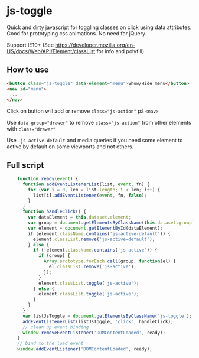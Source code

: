 # js-toggle
Quick and dirty javascript for toggling classes on click using data attributes. Good for prototyping css animations. No need for jQuery.

Support IE10+ (See https://developer.mozilla.org/en-US/docs/Web/API/Element/classList for info and polyfill)

## How to use
```html
<button class="js-toggle" data-element="menu">Show/Hide menu</button>
<nav id="menu">
 ...
</nav>
```

Click on button will add or remove `class="js-action"` på `<nav>`

Use `data-group="drawer"` to remove `class="js-action"` from other elements with `class="drawer"`

Use `.js-active-default` and media queries if you need some element to active by default on some viewports and not others.

## Full script

```javascript
    function ready(event) {
      function addEventListenerList(list, event, fn) {
        for (var i = 0, len = list.length; i < len; i++) {
          list[i].addEventListener(event, fn, false);
        }
      }
      function handleClick() {
        var dataElement = this.dataset.element;
        var group = document.getElementsByClassName(this.dataset.group);
        var element = document.getElementById(dataElement);
        if (element.className.contains('js-active-default')) {
          element.classList.remove('js-active-default');
        } else {
          if (!element.className.contains('js-active')) {
            if (group) {
              Array.prototype.forEach.call(group, function(el) {
                el.classList.remove('js-active');
              });
            }
            element.classList.toggle('js-active');
          } else {
            element.classList.toggle('js-active');
          }
        }
      }
      var listJsToggle = document.getElementsByClassName('js-toggle');
      addEventListenerList(listJsToggle, 'click', handleClick);
      // clean up event binding
      window.removeEventListener('DOMContentLoaded', ready);
    }
    // bind to the load event
    window.addEventListener('DOMContentLoaded', ready);
```
